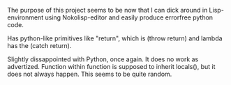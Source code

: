 
The purpose of this project seems to be now that I can dick around in Lisp-environment using Nokolisp-editor and easily produce errorfree python code.

Has python-like primitives like "return", which is (throw return) and lambda has the (catch return).  

Slightly dissappointed with Python, once again. It does no work as advertized. Function within function is supposed to inherit locals(), but it does not always happen. This seems to be quite random.
